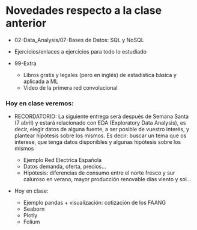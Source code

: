 # Novedades respecto a la clase anterior



* 02-Data_Analysis/07-Bases de Datos: SQL y NoSQL

* Ejercicios/enlaces a ejercicios para todo lo estudiado

* 99-Extra

  * Libros gratis y legales (pero en inglés) de estadística básica y aplicada a ML
  * Video de la primera red convolucional

### Hoy en clase veremos:



* RECORDATORIO: La siguiente entrega será después de Semana Santa (7 abril) y estará relacionado con EDA (Exploratory Data Analysis), es decir, elegir datos de alguna fuente, a ser posible de vuestro interés, y plantear hipótesis sobre los mismos. Es decir: buscar un tema que os interese, que tenga datos disponibles y algunas hipótesis sobre los mismos

  * Ejemplo Red Electrica Española
  * Datos demanda, oferta, precios...
  * Hipótesis: diferencias de consumo entre el norte fresco y sur caluroso en verano, mayor producción renovable días viento y sol...



* Hoy en clase: 
  * Ejemplo pandas + visualización: cotización de los FAANG
  * Seaborn
  * Plotly
  * Folium


